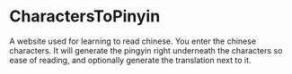 # CharactersToPinyin
A website used for learning to read chinese. You enter the chinese characters. It will generate the pingyin right underneath the characters so ease of reading, and optionally generate the translation next to it. 
